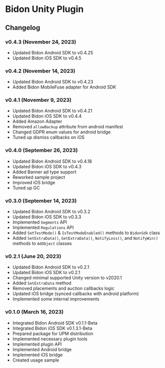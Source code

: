 # Bidon Unity Plugin

## Changelog

### v0.4.3 (November 24, 2023)

+ Updated Bidon Android SDK to v0.4.25
+ Updated Bidon iOS SDK to v0.4.5

### v0.4.2 (November 14, 2023)

+ Updated Bidon Android SDK to v0.4.23
+ Added Bidon MobileFuse adapter for Android SDK

### v0.4.1 (November 9, 2023)

+ Updated Bidon Android SDK to v0.4.21
+ Updated Bidon iOS SDK to v0.4.4
+ Added Amazon Adapter
+ Removed `allowBackup` attribute from android manifest
+ Changed GDPR enum values for android bridge
+ Tuned up dismiss callbacks on iOS

### v0.4.0 (September 26, 2023)

+ Updated Bidon Android SDK to v0.4.18
+ Updated Bidon iOS SDK to v0.4.3
+ Added Banner ad type support
+ Reworked sample project
+ Improved iOS bridge
+ Tuned up GC

### v0.3.0 (September 14, 2023)

+ Updated Bidon Android SDK to v0.3.2
+ Updated Bidon iOS SDK to v0.3.3
+ Implemented `Segments` API
+ Implemented `Regulations` API
+ Added `SetTestMode()` & `IsTestModeEnabled()` methods to `BidonSdk` class
+ Added `SetExtraData()`, `GetExtraData()`, `NotifyLoss()`, and `NotifyWin()` methods to `AdObject` classes

### v0.2.1 (June 20, 2023)

+ Updated Bidon Android SDK to v0.2.1
+ Updated Bidon iOS SDK to v0.2.1
+ Changed minimal supported Unity version to v2020.1
+ Added `SetExtraData` method
+ Removed placements and auction callbacks logic
+ Updated iOS bridge (synced callbacks with android platform)
+ Implemented some internal improvements

### v0.1.0 (March 16, 2023)

+ Integrated Bidon Android SDK v0.1.1-Beta
+ Integrated Bidon iOS SDK v0.1.3.1-Beta
+ Prepared package for UPM distribution
+ Implemented necessary plugin tools
+ Implemented plugin API
+ Implemented Android bridge
+ Implemented iOS bridge
+ Created usage sample
